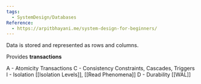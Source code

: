```yaml
---
tags:
  - SystemDesign/Databases
Reference:
  - https://arpitbhayani.me/system-design-for-beginners/
---
```

Data is stored and represented as rows and columns.

Provides **transactions**

A - Atomicity
	Transactions
C - Consistency
	Constraints, Cascades, Triggers
I - Isolation
	[[Isolation Levels]], [[Read Phenomena]]
D - Durability
	[[WAL]]

